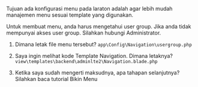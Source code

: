 Tujuan ada konfigurasi menu pada laraton adalah agar lebih mudah manajemen menu sesuai template yang digunakan.

Untuk membuat menu, anda harus mengetahui user group. Jika anda tidak mempunyai akses user group. Silahkan hubungi Administrator.

1. Dimana letak file menu tersebut?
```app\Config\Navigation\usergroup.php```

2. Saya ingin melihat kode Template Navigation. Dimana letaknya?
``` view\templates\backend\adminlte2\Navigation.blade.php ```

3. Ketika saya sudah mengerti maksudnya, apa tahapan selanjutnya?
Silahkan baca tutorial Bikin Menu